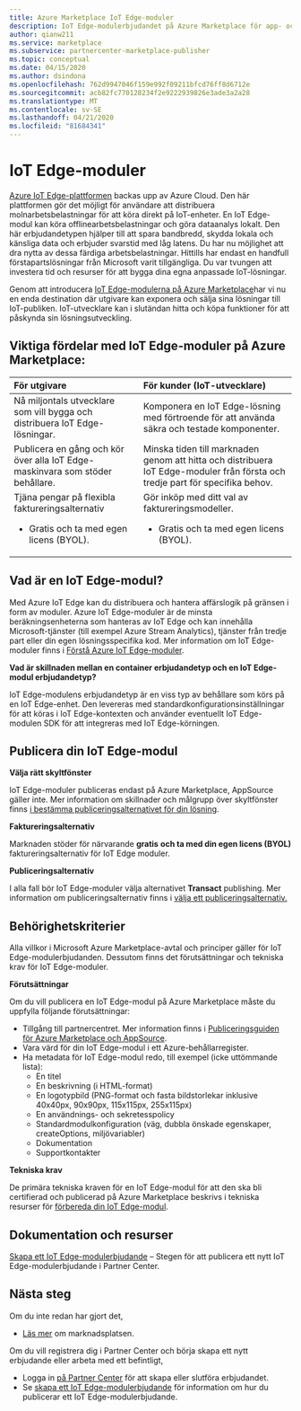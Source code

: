 ```yaml
---
title: Azure Marketplace IoT Edge-moduler
description: IoT Edge-modulerbjudandet på Azure Marketplace för app- och tjänstutgivare.
author: qianw211
ms.service: marketplace
ms.subservice: partnercenter-marketplace-publisher
ms.topic: conceptual
ms.date: 04/15/2020
ms.author: dsindona
ms.openlocfilehash: 762d9947046f159e992f09211bfcd76ff8d6712e
ms.sourcegitcommit: acb82fc770128234f2e9222939826e3ade3a2a28
ms.translationtype: MT
ms.contentlocale: sv-SE
ms.lasthandoff: 04/21/2020
ms.locfileid: "81684341"
---
```

# <a name="iot-edge-modules"></a>IoT Edge-moduler

[Azure IoT Edge-plattformen](https://azure.microsoft.com/services/iot-edge/) backas upp av Azure Cloud.  Den här plattformen gör det möjligt för användare att distribuera molnarbetsbelastningar för att köra direkt på IoT-enheter.  En IoT Edge-modul kan köra offlinearbetsbelastningar och göra dataanalys lokalt. Den här erbjudandetypen hjälper till att spara bandbredd, skydda lokala och känsliga data och erbjuder svarstid med låg latens.  Du har nu möjlighet att dra nytta av dessa färdiga arbetsbelastningar. Hittills har endast en handfull förstapartslösningar från Microsoft varit tillgängliga.  Du var tvungen att investera tid och resurser för att bygga dina egna anpassade IoT-lösningar.

Genom att introducera [IoT Edge-modulerna på Azure Marketplace](https://azuremarketplace.microsoft.com/marketplace/apps/category/internet-of-things?page=1)har vi nu en enda destination där utgivare kan exponera och sälja sina lösningar till IoT-publiken. IoT-utvecklare kan i slutändan hitta och köpa funktioner för att påskynda sin lösningsutveckling.  

## <a name="key-benefits-of-iot-edge-modules-in-azure-marketplace"></a>Viktiga fördelar med IoT Edge-moduler på Azure Marketplace:

| **För utgivare**    | **För kunder (IoT-utvecklare)**  |
| :------------------- | :-------------------|
| Nå miljontals utvecklare som vill bygga och distribuera IoT Edge-lösningar.  | Komponera en IoT Edge-lösning med förtroende för att använda säkra och testade komponenter. |
| Publicera en gång och kör över alla IoT Edge-maskinvara som stöder behållare. | Minska tiden till marknaden genom att hitta och distribuera IoT Edge-moduler från första och tredje part för specifika behov. |
| Tjäna pengar på flexibla faktureringsalternativ <ul> <li> Gratis och ta med egen licens (BYOL). </li> </ul> | Gör inköp med ditt val av faktureringsmodeller. <ul> <li> Gratis och ta med egen licens (BYOL). </li> </ul> |

## <a name="what-is-an-iot-edge-module"></a>Vad är en IoT Edge-modul?

Med Azure IoT Edge kan du distribuera och hantera affärslogik på gränsen i form av moduler. Azure IoT Edge-moduler är de minsta beräkningsenheterna som hanteras av IoT Edge och kan innehålla Microsoft-tjänster (till exempel Azure Stream Analytics), tjänster från tredje part eller din egen lösningsspecifika kod. Mer information om IoT Edge-moduler finns i [Förstå Azure IoT Edge-moduler](https://docs.microsoft.com/azure/iot-edge/iot-edge-modules).

**Vad är skillnaden mellan en container erbjudandetyp och en IoT Edge-modul erbjudandetyp?**

IoT Edge-modulens erbjudandetyp är en viss typ av behållare som körs på en IoT Edge-enhet. Den levereras med standardkonfigurationsinställningar för att köras i IoT Edge-kontexten och använder eventuellt IoT Edge-modulen SDK för att integreras med IoT Edge-körningen.

## <a name="publishing-your-iot-edge-module"></a>Publicera din IoT Edge-modul

**Välja rätt skyltfönster**

IoT Edge-moduler publiceras endast på Azure Marketplace, AppSource gäller inte.  Mer information om skillnader och målgrupp över skyltfönster finns [i bestämma publiceringsalternativet för din lösning](https://docs.microsoft.com/azure/marketplace/determine-your-listing-type).
 
**Faktureringsalternativ**

Marknaden stöder för närvarande **gratis** **och ta med din egen licens (BYOL)** faktureringsalternativ för IoT Edge moduler.
 
**Publiceringsalternativ**

I alla fall bör IoT Edge-moduler välja alternativet **Transact** publishing.  Mer information om publiceringsalternativ finns i [välja ett publiceringsalternativ.](https://docs.microsoft.com/azure/marketplace/determine-your-listing-type)  

## <a name="eligibility-criteria"></a>Behörighetskriterier

Alla villkor i Microsoft Azure Marketplace-avtal och principer gäller för IoT Edge-modulerbjudanden.  Dessutom finns det förutsättningar och tekniska krav för IoT Edge-moduler.  

**Förutsättningar**

Om du vill publicera en IoT Edge-modul på Azure Marketplace måste du uppfylla följande förutsättningar:

- Tillgång till partnercentret. Mer information finns i [Publiceringsguiden för Azure Marketplace och AppSource](https://docs.microsoft.com/azure/marketplace/marketplace-publishers-guide).
- Vara värd för din IoT Edge-modul i ett Azure-behållarregister. 
- Ha metadata för IoT Edge-modul redo, till exempel (icke uttömmande lista): 
    - En titel
    - En beskrivning (i HTML-format)
    - En logotypbild (PNG-format och fasta bildstorlekar inklusive 40x40px, 90x90px, 115x115px, 255x115px)
    - En användnings- och sekretesspolicy
    - Standardmodulkonfiguration (väg, dubbla önskade egenskaper, createOptions, miljövariabler)
    - Dokumentation
    - Supportkontakter

**Tekniska krav**

De primära tekniska kraven för en IoT Edge-modul för att den ska bli certifierad och publicerad på Azure Marketplace beskrivs i tekniska resurser för [förbereda din IoT Edge-modul](./partner-center-portal/create-iot-edge-module-asset.md).

## <a name="documentation-and-resources"></a>Dokumentation och resurser

[Skapa ett IoT Edge-modulerbjudande](./partner-center-portal/azure-iot-edge-module-creation.md) – Stegen för att publicera ett nytt IoT Edge-modulerbjudande i Partner Center.

## <a name="next-steps"></a>Nästa steg

Om du inte redan har gjort det,

- [Läs mer](https://azuremarketplace.microsoft.com/sell) om marknadsplatsen.

Om du vill registrera dig i Partner Center och börja skapa ett nytt erbjudande eller arbeta med ett befintligt,

- Logga in [på Partner Center](https://partner.microsoft.com/dashboard/account/v3/enrollment/introduction/partnership) för att skapa eller slutföra erbjudandet.
- Se [skapa ett IoT Edge-modulerbjudande](./partner-center-portal/azure-iot-edge-module-creation.md) för information om hur du publicerar ett IoT Edge-modulerbjudande.
